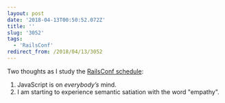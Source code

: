 ```yaml
---
layout: post
date: '2018-04-13T00:50:52.072Z'
title: ''
slug: '3052'
tags:
  - 'RailsConf'
redirect_from: /2018/04/13/3052
---
```

Two thoughts as I study the [RailsConf schedule](https://railsconf.com/schedule):

1. JavaScript is on *everybody’s* mind.
2. I am starting to experience semantic satiation with the word "empathy".
